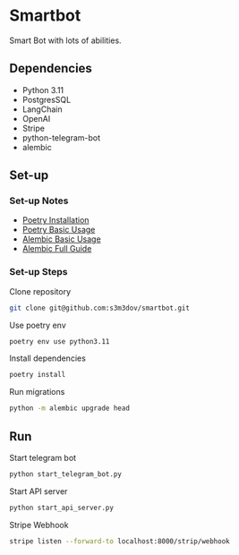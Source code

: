 # Smartbot

Smart Bot with lots of abilities.

## Dependencies

- Python 3.11
- PostgresSQL
- LangChain
- OpenAI
- Stripe
- python-telegram-bot
- alembic

## Set-up

### Set-up Notes

- [Poetry Installation](https://python-poetry.org/docs/#installation)
- [Poetry Basic Usage](https://python-poetry.org/docs/basic-usage/)
- [Alembic Basic Usage](https://simplyprashant.medium.com/how-to-use-alembic-for-your-database-migrations-d3e93cacf9e8)
- [Alembic Full Guide](https://alembic.sqlalchemy.org/en/latest/tutorial.html)

### Set-up Steps

Clone repository

```bash
git clone git@github.com:s3m3dov/smartbot.git
```

Use poetry env

```bash
poetry env use python3.11
```

Install dependencies

```bash
poetry install
```

Run migrations

```bash
python -m alembic upgrade head
```

## Run

Start telegram bot

```bash
python start_telegram_bot.py
```

Start API server

```bash
python start_api_server.py
```

Stripe Webhook

```bash
stripe listen --forward-to localhost:8000/strip/webhook
```
